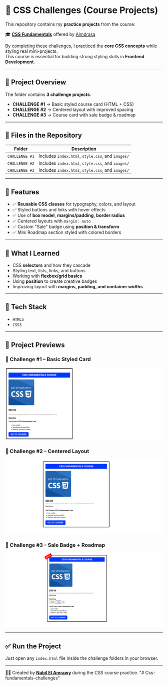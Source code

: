 # 🎨 CSS Challenges (Course Projects)

This repository contains my **practice projects** from the course:

🎓 **[CSS Fundamentals](https://almdrasa.com/tracks/frontend/courses/css-fundamentals/)** offered by [Almdrasa](https://almdrasa.com)

By completing these challenges, I practiced the **core CSS concepts** while styling real mini-projects.  
This course is essential for building strong styling skills in **Frontend Development**.

---

## 🧠 Project Overview

The folder contains **3 challenge projects**:  

* **CHALLENGE #1** → Basic styled course card (HTML + CSS)  
* **CHALLENGE #2** → Centered layout with improved spacing  
* **CHALLENGE #3** → Course card with sale badge & roadmap  

---

## 📂 Files in the Repository

| Folder         | Description |
| -------------- | ----------- |
| `CHALLENGE #1` | Includes `index.html`, `style.css`, and `images/` |
| `CHALLENGE #2` | Includes `index.html`, `style.css`, and `images/` |
| `CHALLENGE #3` | Includes `index.html`, `style.css`, and `images/` |

---

## 🚀 Features

* ✅ **Reusable CSS classes** for typography, colors, and layout  
* ✅ Styled buttons and links with hover effects  
* ✅ Use of **box model**, **margins/padding**, **border radius**  
* ✅ Centered layouts with `margin: auto`  
* ✅ Custom "Sale" badge using **position & transform**  
* ✅ Mini Roadmap section styled with colored borders  

---

## 🎯 What I Learned

* CSS **selectors** and how they cascade  
* Styling text, lists, links, and buttons  
* Working with **flexbox/grid basics**  
* Using **position** to create creative badges  
* Improving layout with **margins, padding, and container widths**  

---

## 🧰 Tech Stack

* `HTML5`  
* `CSS3`

---

## 📸 Project Previews

### 🔹 Challenge #1 – Basic Styled Card
![Challenge 1 Preview](preview/css-challenge1.png)

### 🔹 Challenge #2 – Centered Layout
![Challenge 2 Preview](preview/css-challenge2.png)

### 🔹 Challenge #3 – Sale Badge + Roadmap
![Challenge 3 Preview](preview/css-challenge3.png)

---

## ✅ Run the Project

Just open any `index.html` file inside the challenge folders in your browser.

---

👨‍💻 Created by [**Nabil El Amrawy**](https://www.linkedin.com/in/nabil-el-amrawy/) during the CSS course practice.
"# Css-fundamentals-challenges" 

